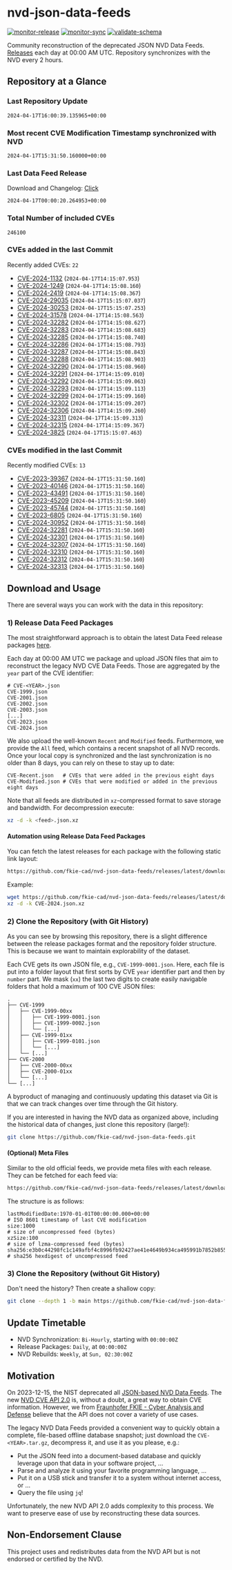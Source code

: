 # nvd-json-data-feeds

[![monitor-release](https://github.com/fkie-cad/nvd-json-data-feeds/actions/workflows/monitor_release.yml/badge.svg)](https://github.com/fkie-cad/nvd-json-data-feeds/actions/workflows/monitor_release.yml)
[![monitor-sync](https://github.com/fkie-cad/nvd-json-data-feeds/actions/workflows/monitor_sync.yml/badge.svg)](https://github.com/fkie-cad/nvd-json-data-feeds/actions/workflows/monitor_sync.yml)
[![validate-schema](https://github.com/fkie-cad/nvd-json-data-feeds/actions/workflows/validate_schema.yml/badge.svg)](https://github.com/fkie-cad/nvd-json-data-feeds/actions/workflows/validate_schema.yml)

Community reconstruction of the deprecated JSON NVD Data Feeds.
[Releases](https://github.com/fkie-cad/nvd-json-data-feeds/releases/latest) each day at 00:00 AM UTC.
Repository synchronizes with the NVD every 2 hours.

## Repository at a Glance

### Last Repository Update

```plain
2024-04-17T16:00:39.135965+00:00
```

### Most recent CVE Modification Timestamp synchronized with NVD

```plain
2024-04-17T15:31:50.160000+00:00
```

### Last Data Feed Release

Download and Changelog: [Click](https://github.com/fkie-cad/nvd-json-data-feeds/releases/latest)

```plain
2024-04-17T00:00:20.264953+00:00
```

### Total Number of included CVEs

```plain
246100
```

### CVEs added in the last Commit

Recently added CVEs: `22`

- [CVE-2024-1132](CVE-2024/CVE-2024-11xx/CVE-2024-1132.json) (`2024-04-17T14:15:07.953`)
- [CVE-2024-1249](CVE-2024/CVE-2024-12xx/CVE-2024-1249.json) (`2024-04-17T14:15:08.160`)
- [CVE-2024-2419](CVE-2024/CVE-2024-24xx/CVE-2024-2419.json) (`2024-04-17T14:15:08.367`)
- [CVE-2024-29035](CVE-2024/CVE-2024-290xx/CVE-2024-29035.json) (`2024-04-17T15:15:07.037`)
- [CVE-2024-30253](CVE-2024/CVE-2024-302xx/CVE-2024-30253.json) (`2024-04-17T15:15:07.253`)
- [CVE-2024-31578](CVE-2024/CVE-2024-315xx/CVE-2024-31578.json) (`2024-04-17T14:15:08.563`)
- [CVE-2024-32282](CVE-2024/CVE-2024-322xx/CVE-2024-32282.json) (`2024-04-17T14:15:08.627`)
- [CVE-2024-32283](CVE-2024/CVE-2024-322xx/CVE-2024-32283.json) (`2024-04-17T14:15:08.683`)
- [CVE-2024-32285](CVE-2024/CVE-2024-322xx/CVE-2024-32285.json) (`2024-04-17T14:15:08.740`)
- [CVE-2024-32286](CVE-2024/CVE-2024-322xx/CVE-2024-32286.json) (`2024-04-17T14:15:08.793`)
- [CVE-2024-32287](CVE-2024/CVE-2024-322xx/CVE-2024-32287.json) (`2024-04-17T14:15:08.843`)
- [CVE-2024-32288](CVE-2024/CVE-2024-322xx/CVE-2024-32288.json) (`2024-04-17T14:15:08.903`)
- [CVE-2024-32290](CVE-2024/CVE-2024-322xx/CVE-2024-32290.json) (`2024-04-17T14:15:08.960`)
- [CVE-2024-32291](CVE-2024/CVE-2024-322xx/CVE-2024-32291.json) (`2024-04-17T14:15:09.010`)
- [CVE-2024-32292](CVE-2024/CVE-2024-322xx/CVE-2024-32292.json) (`2024-04-17T14:15:09.063`)
- [CVE-2024-32293](CVE-2024/CVE-2024-322xx/CVE-2024-32293.json) (`2024-04-17T14:15:09.113`)
- [CVE-2024-32299](CVE-2024/CVE-2024-322xx/CVE-2024-32299.json) (`2024-04-17T14:15:09.160`)
- [CVE-2024-32302](CVE-2024/CVE-2024-323xx/CVE-2024-32302.json) (`2024-04-17T14:15:09.207`)
- [CVE-2024-32306](CVE-2024/CVE-2024-323xx/CVE-2024-32306.json) (`2024-04-17T14:15:09.260`)
- [CVE-2024-32311](CVE-2024/CVE-2024-323xx/CVE-2024-32311.json) (`2024-04-17T14:15:09.313`)
- [CVE-2024-32315](CVE-2024/CVE-2024-323xx/CVE-2024-32315.json) (`2024-04-17T14:15:09.367`)
- [CVE-2024-3825](CVE-2024/CVE-2024-38xx/CVE-2024-3825.json) (`2024-04-17T15:15:07.463`)


### CVEs modified in the last Commit

Recently modified CVEs: `13`

- [CVE-2023-39367](CVE-2023/CVE-2023-393xx/CVE-2023-39367.json) (`2024-04-17T15:31:50.160`)
- [CVE-2023-40146](CVE-2023/CVE-2023-401xx/CVE-2023-40146.json) (`2024-04-17T15:31:50.160`)
- [CVE-2023-43491](CVE-2023/CVE-2023-434xx/CVE-2023-43491.json) (`2024-04-17T15:31:50.160`)
- [CVE-2023-45209](CVE-2023/CVE-2023-452xx/CVE-2023-45209.json) (`2024-04-17T15:31:50.160`)
- [CVE-2023-45744](CVE-2023/CVE-2023-457xx/CVE-2023-45744.json) (`2024-04-17T15:31:50.160`)
- [CVE-2023-6805](CVE-2023/CVE-2023-68xx/CVE-2023-6805.json) (`2024-04-17T15:31:50.160`)
- [CVE-2024-30952](CVE-2024/CVE-2024-309xx/CVE-2024-30952.json) (`2024-04-17T15:31:50.160`)
- [CVE-2024-32281](CVE-2024/CVE-2024-322xx/CVE-2024-32281.json) (`2024-04-17T15:31:50.160`)
- [CVE-2024-32301](CVE-2024/CVE-2024-323xx/CVE-2024-32301.json) (`2024-04-17T15:31:50.160`)
- [CVE-2024-32307](CVE-2024/CVE-2024-323xx/CVE-2024-32307.json) (`2024-04-17T15:31:50.160`)
- [CVE-2024-32310](CVE-2024/CVE-2024-323xx/CVE-2024-32310.json) (`2024-04-17T15:31:50.160`)
- [CVE-2024-32312](CVE-2024/CVE-2024-323xx/CVE-2024-32312.json) (`2024-04-17T15:31:50.160`)
- [CVE-2024-32313](CVE-2024/CVE-2024-323xx/CVE-2024-32313.json) (`2024-04-17T15:31:50.160`)


## Download and Usage

There are several ways you can work with the data in this repository:

### 1) Release Data Feed Packages

The most straightforward approach is to obtain the latest Data Feed release packages [here](https://github.com/fkie-cad/nvd-json-data-feeds/releases/latest).

Each day at 00:00 AM UTC we package and upload JSON files that aim to reconstruct the legacy NVD CVE Data Feeds.
Those are aggregated by the `year` part of the CVE identifier:

```
# CVE-<YEAR>.json
CVE-1999.json
CVE-2001.json
CVE-2002.json
CVE-2003.json
[...]
CVE-2023.json
CVE-2024.json
```

We also upload the well-known `Recent` and `Modified` feeds.
Furthermore, we provide the `All` feed, which contains a recent snapshot of all NVD records.
Once your local copy is synchronized and the last synchronization is no older than 8 days, you can rely on these to stay up to date:

```plain
CVE-Recent.json   # CVEs that were added in the previous eight days
CVE-Modified.json # CVEs that were modified or added in the previous eight days
```

Note that all feeds are distributed in `xz`-compressed format to save storage and bandwidth.
For decompression execute:

```sh
xz -d -k <feed>.json.xz
```

#### Automation using Release Data Feed Packages

You can fetch the latest releases for each package with the following static link layout:

```sh
https://github.com/fkie-cad/nvd-json-data-feeds/releases/latest/download/CVE-<YEAR>.json.xz
```

Example:

```sh
wget https://github.com/fkie-cad/nvd-json-data-feeds/releases/latest/download/CVE-2024.json.xz
xz -d -k CVE-2024.json.xz
```

### 2) Clone the Repository (with Git History)

As you can see by browsing this repository, there is a slight difference between the release packages format and the repository folder structure.
This is because we want to maintain explorability of the dataset.

Each CVE gets its own JSON file, e.g., `CVE-1999-0001.json`.
Here, each file is put into a folder layout that first sorts by CVE `year` identifier part and then by `number` part.
We mask (`xx`) the last two digits to create easily navigable folders that hold a maximum of 100 CVE JSON files:

```plain
.
├── CVE-1999
│   ├── CVE-1999-00xx
│   │   ├── CVE-1999-0001.json
│   │   ├── CVE-1999-0002.json
│   │   └── [...]
│   ├── CVE-1999-01xx
│   │   ├── CVE-1999-0101.json
│   │   └── [...]
│   └── [...]
├── CVE-2000
│   ├── CVE-2000-00xx
│   ├── CVE-2000-01xx
│   └── [...]
└── [...]
```

A byproduct of managing and continuously updating this dataset via Git is that we can track changes over time through the Git history.

If you are interested in having the NVD data as organized above, including the historical data of changes, just clone this repository (large!):

```sh
git clone https://github.com/fkie-cad/nvd-json-data-feeds.git
```

#### (Optional) Meta Files

Similar to the old official feeds, we provide meta files with each release. They can be fetched for each feed via:

```sh
https://github.com/fkie-cad/nvd-json-data-feeds/releases/latest/download/CVE-<YEAR>.meta
```

The structure is as follows:

```plain
lastModifiedDate:1970-01-01T00:00:00.000+00:00                          # ISO 8601 timestamp of last CVE modification
size:1000                                                               # size of uncompressed feed (bytes)
xzSize:100                                                              # size of lzma-compressed feed (bytes)
sha256:e3b0c44298fc1c149afbf4c8996fb92427ae41e4649b934ca495991b7852b855 # sha256 hexdigest of uncompressed feed
```

### 3) Clone the Repository (without Git History)

Don't need the history? Then create a shallow copy:

```sh
git clone --depth 1 -b main https://github.com/fkie-cad/nvd-json-data-feeds.git
```


## Update Timetable

* NVD Synchronization: `Bi-Hourly`, starting with `00:00:00Z`
* Release Packages: `Daily`, at `00:00:00Z`
* NVD Rebuilds: `Weekly`, at `Sun, 02:30:00Z`


## Motivation

On 2023-12-15, the NIST deprecated all [JSON-based NVD Data Feeds](https://nvd.nist.gov/vuln/data-feeds#divRetirementBanner-1).
The new [NVD CVE API 2.0](https://nvd.nist.gov/developers/vulnerabilities) is, without a doubt, a great way to obtain CVE information.
However, we from [Fraunhofer FKIE - Cyber Analysis and Defense](https://www.fkie.fraunhofer.de/en/departments/cad.html) believe that the API does not cover a variety of use cases.

The legacy NVD Data Feeds provided a convenient way to quickly obtain a complete, file-based offline database snapshot; just download the `CVE-<YEAR>.tar.gz`, decompress it, and use it as you please, e.g.:

- Put the JSON feed into a document-based database and quickly leverage upon that data in your software project, ...
- Parse and analyze it using your favorite programming language, ...
- Put it on a USB stick and transfer it to a system without internet access, or ...
- Query the file using `jq`!

Unfortunately, the new NVD API 2.0 adds complexity to this process.
We want to preserve ease of use by reconstructing these data sources.

## Non-Endorsement Clause

This project uses and redistributes data from the NVD API but is not endorsed or certified by the NVD.
